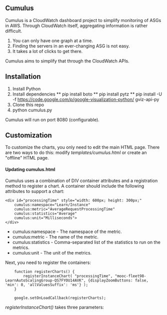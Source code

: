 Cumulus
-----

Cumulus is a CloudWatch dashboard project to simplify monitoring of ASGs in AWS.  Through CloudWatch itself, aggregating information is rather difficult.  

1. You can only have one graph at a time.  
2. Finding the servers in an ever-changing ASG is not easy. 
3. It takes a lot of clicks to get there. 

Cumulus aims to simplify that through the CloudWatch APIs.  

Installation
-------

1. Install Python
2. Install dependencies
** pip install boto
** pip install pytz
** pip install -U -f https://code.google.com/p/google-visualization-python/ gviz-api-py
3. Clone this repo
4. python cumulus.py

Cumulus will run on port 8080 (configurable).

Customization
-----
To customize the charts, you only need to edit the main HTML page.  There are two ways to do this: modify _templates/cumulus.html_ or create an "offline" HTML page.

#### Updating cumulus.html
Cumulus uses a combination of DIV container attributes and a registration method to register a chart.  A container should include the following attributes to support a chart:

	<div id="processingTime" style="width: 600px; height: 300px;"
		cumulus:namespace="Learn/Instance" 
		cumulus:metric="AverageRequestProcessingTime" 
		cumulus:statistics="Average" 
		cumulus:unit="Milliseconds">
	</div>

* cumulus:namespace - The namespace of the metric.
* cumulus:metric - The name of the metric.
* cumulus:statistics - Comma-separated list of the statistics to run on the metrics.
* cumulus:unit - The unit of the metrics.

Next, you need to register the containers:

        function registerCharts() {
            registerInstanceChart( "processingTime", "mooc-fleet98-LearnAutoScalingGroup-QS7FYOU14AVK", {displayZoomButtons: false, 'min': 0, 'allValuesSuffix': 'ms'} );
        }

        google.setOnLoadCallback(registerCharts);

_registerInstanceChart()_ takes three parameters:

